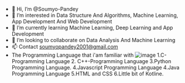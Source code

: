 - 👋 Hi, I’m @Soumyo-Pandey
- 👀 I’m interested in Data Structure And Algorithms, Machine Learning, App Development And Web Development
- 🌱 I’m currently learning Machine Learning, Deep Learning and App Development
- 💞️ I’m looking to collaborate on Data Analysis And Machine Learning
- 📫 Contact soumyopandey2001@gmail.com
- The Programming Language that i'am familiar with ![image](https://user-images.githubusercontent.com/70663140/131749520-735460fd-1f0f-4b0a-87d6-4d705255382d.png)
1.C-Programming Language 2. C++-Programming Language 3.Python Programming Language. 4.Javascript Programming Language 4.Java Programming Language 5.HTML and CSS 6.Little bit of Kotline.

<!---
Soumyo-Pandey/Soumyo-Pandey is a ✨ special ✨ repository because its `README.md` (this file) appears on your GitHub profile.
You can click the Preview link to take a look at your changes.
--->
